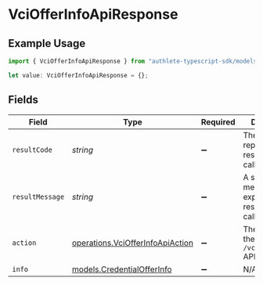 # VciOfferInfoApiResponse

## Example Usage

```typescript
import { VciOfferInfoApiResponse } from "authlete-typescript-sdk/models/operations";

let value: VciOfferInfoApiResponse = {};
```

## Fields

| Field                                                                                | Type                                                                                 | Required                                                                             | Description                                                                          |
| ------------------------------------------------------------------------------------ | ------------------------------------------------------------------------------------ | ------------------------------------------------------------------------------------ | ------------------------------------------------------------------------------------ |
| `resultCode`                                                                         | *string*                                                                             | :heavy_minus_sign:                                                                   | The code which represents the result of the API call.                                |
| `resultMessage`                                                                      | *string*                                                                             | :heavy_minus_sign:                                                                   | A short message which explains the result of the API call.                           |
| `action`                                                                             | [operations.VciOfferInfoApiAction](../../models/operations/vciofferinfoapiaction.md) | :heavy_minus_sign:                                                                   | The result of the `/vci/offer/info` API call.                                        |
| `info`                                                                               | [models.CredentialOfferInfo](../../models/credentialofferinfo.md)                    | :heavy_minus_sign:                                                                   | N/A                                                                                  |